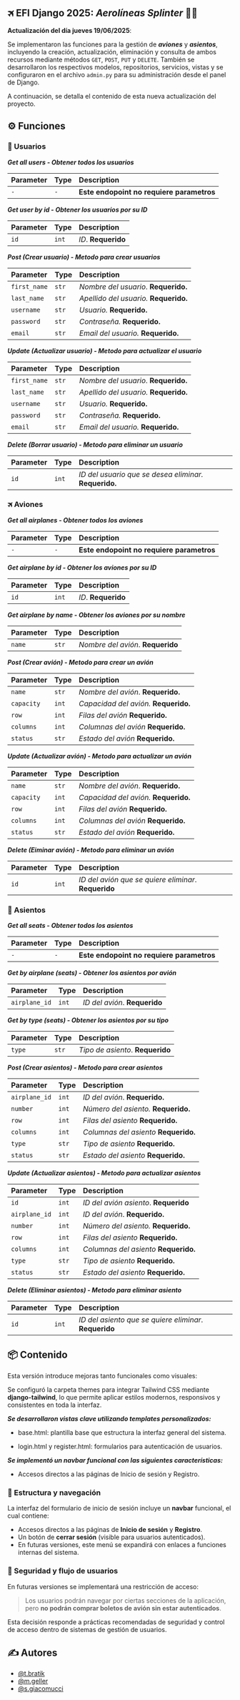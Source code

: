 ## 🛪 EFI Django 2025: *Aerolíneas Splinter* 🧑‍✈️

**Actualización del día jueves 19/06/2025**:

Se implementaron las funciones para la gestión de ***aviones*** y ***asientos***, incluyendo la creación, actualización, eliminación y consulta de ambos recursos mediante métodos `GET`, `POST`, `PUT` y `DELETE`.
También se desarrollaron los respectivos modelos, repositorios, servicios, vistas y se configuraron en el archivo `admin.py` para su administración desde el panel de Django.

A continuación, se detalla el contenido de esta nueva actualización del proyecto.

## ⚙️ Funciones


###  👨 Usuarios 

***Get all users - Obtener todos los usuarios***

| Parameter | Type     | Description                |
| :-------- | :------- | :------------------------- |
| `-` | `-` |          **Este endopoint no requiere parametros** |

***Get user by id - Obtener los usuarios por su ID***

| Parameter | Type     | Description                       |
| :-------- | :------- | :-------------------------------- |
| `id`      | `int`    | *ID*. **Requerido** |

***Post (Crear usuario) - Metodo para crear usuarios***

| Parameter | Type     | Description                       |
| :-------- | :------- | :-------------------------------- |
|`first_name`|    `str`| *Nombre del usuario*. **Requerido.**|
|`last_name`| `str`| *Apellido del usuario.* **Requerido.**|
|`username`| `str`| *Usuario.* **Requerido.**|
|`password`| `str`| *Contraseña.* **Requerido.**|
|`email`| `str`| *Email del usuario.* **Requerido.**|


***Update (Actualizar usuario) - Metodo para actualizar el usuario***

| Parameter | Type     | Description                       |
| :-------- | :------- | :-------------------------------- |
|`first_name`|    `str`| *Nombre del usuario*. **Requerido.**|
|`last_name`| `str`| *Apellido del usuario.* **Requerido.**|
|`username`| `str`| *Usuario.* **Requerido.**|
|`password`| `str`| *Contraseña.* **Requerido.**|
|`email`| `str`| *Email del usuario.* **Requerido.**|

***Delete (Borrar usuario) - Metodo para eliminar un usuario***

| Parameter | Type     | Description                       |
| :-------- | :------- | :-------------------------------- |
| `id`      | `int`    | *ID del usuario que se desea eliminar.*  **Requerido.** |

###  🛪 Aviones

***Get all airplanes - Obtener todos los aviones***

| Parameter | Type     | Description                |
| :-------- | :------- | :------------------------- |
| `-` | `-` |          **Este endopoint no requiere parametros** |


***Get airplane by id - Obtener los aviones por su ID***

| Parameter | Type     | Description                       |
| :-------- | :------- | :-------------------------------- |
| `id`      | `int`    | *ID*. **Requerido**|

***Get airplane by name - Obtener los aviones por su nombre***

| Parameter | Type     | Description                       |
| :-------- | :------- | :-------------------------------- |
| `name`      | `str`    | *Nombre del avión*. **Requerido**|


***Post (Crear avión) - Metodo para crear un avión***

| Parameter | Type     | Description                       |
| :-------- | :------- | :-------------------------------- |
|`name`|    `str`| *Nombre del avión*. **Requerido.**|
|`capacity`| `int`| *Capacidad del avión.* **Requerido.**|
|`row`| `int`| *Filas del avión* **Requerido.**|
|`columns`| `int`| *Columnas del avión* **Requerido.**|
|`status`| `str`| *Estado del avión* **Requerido.**|

***Update (Actualizar avión) - Metodo para actualizar un avión***

| Parameter | Type     | Description                       |
| :-------- | :------- | :-------------------------------- |
|`name`|    `str`| *Nombre del avión*. **Requerido.**|
|`capacity`| `int`| *Capacidad del avión.* **Requerido.**|
|`row`| `int`| *Filas del avión* **Requerido.**|
|`columns`| `int`| *Columnas del avión* **Requerido.**|
|`status`| `str`| *Estado del avión* **Requerido.**|

***Delete (Eiminar avión) - Metodo para eliminar un avión***

| Parameter | Type     | Description                       |
| :-------- | :------- | :-------------------------------- |
| `id`      | `int`    | *ID del avión que se quiere eliminar*. **Requerido**|


### 💺 Asientos 

***Get all seats - Obtener todos los asientos***

| Parameter | Type     | Description                |
| :-------- | :------- | :------------------------- |
| `-` | `-` |          **Este endopoint no requiere parametros** |

***Get by airplane (seats) - Obtener los asientos por avión***

| Parameter | Type     | Description                       |
| :-------- | :------- | :-------------------------------- |
| `airplane_id`      | `int`    | *ID del avión*. **Requerido**|

***Get by type (seats) - Obtener los asientos por su tipo***

| Parameter | Type     | Description                       |
| :-------- | :------- | :-------------------------------- |
| `type`      | `str`    | *Tipo de asiento*. **Requerido**|

***Post (Crear asientos) - Metodo para crear asientos***

| Parameter | Type     | Description                       |
| :-------- | :------- | :-------------------------------- |
|`airplane_id`|    `int`| *ID del avión*. **Requerido.**|
|`number`| `int`| *Número del asiento.* **Requerido.**|
|`row`| `int`| *Filas del asiento* **Requerido.**|
|`columns`| `int`| *Columnas del asiento* **Requerido.**|
|`type`| `str`| *Tipo de asiento* **Requerido.**|
|`status`| `str`| *Estado del asiento* **Requerido.**|

***Update (Actualizar asientos) - Metodo para actualizar asientos***

| Parameter | Type     | Description                       |
| :-------- | :------- | :-------------------------------- |
| `id`      | `int`    | *ID del avión asiento*. **Requerido**|
|`airplane_id`|    `int`| *ID del avión*. **Requerido.**|
|`number`| `int`| *Número del asiento.* **Requerido.**|
|`row`| `int`| *Filas del asiento* **Requerido.**|
|`columns`| `int`| *Columnas del asiento* **Requerido.**|
|`type`| `str`| *Tipo de asiento* **Requerido.**|
|`status`| `str`| *Estado del asiento* **Requerido.**|

***Delete (Eliminar asientos) - Metodo para eliminar asiento***

| Parameter | Type     | Description                       |
| :-------- | :------- | :-------------------------------- |
| `id`      | `int`    | *ID del asiento que se quiere eliminar*. **Requerido**|

## 📦 Contenido

Esta versión introduce mejoras tanto funcionales como visuales:

Se configuró la carpeta themes para integrar Tailwind CSS mediante **django-tailwind**, lo que permite aplicar estilos modernos, responsivos y consistentes en toda la interfaz.

***Se desarrollaron vistas clave utilizando templates personalizados:***

* base.html: plantilla base que estructura la interfaz general del sistema.

* login.html y register.html: formularios para autenticación de usuarios.

***Se implementó un navbar funcional con las siguientes características:***

* Accesos directos a las páginas de Inicio de sesión y Registro.


### 🧩 Estructura y navegación

La interfaz del formulario de inicio de sesión incluye un **navbar** funcional, el cual contiene:

- Accesos directos a las páginas de **Inicio de sesión** y **Registro**.
- Un botón de **cerrar sesión** (visible para usuarios autenticados).
- En futuras versiones, este menú se expandirá con enlaces a funciones internas del sistema.

### 🔐 Seguridad y flujo de usuarios

En futuras versiones se implementará una restricción de acceso:  
> Los usuarios podrán navegar por ciertas secciones de la aplicación, pero **no podrán comprar boletos de avión sin estar autenticados**.

Esta decisión responde a prácticas recomendadas de seguridad y control de acceso dentro de sistemas de gestión de usuarios.


## ✍️ Autores 

- [@t.bratik](https://github.com/tom1mvp)
- [@m.geller](https://github.com/MarcosAyrton)
- [@s.giacomucci](https://github.com/Stefano818-bot)

